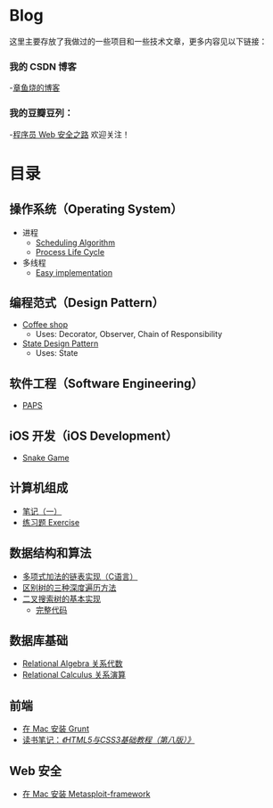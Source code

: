 # Blog
这里主要存放了我做过的一些项目和一些技术文章，更多内容见以下链接：
### 我的 CSDN 博客
-[章鱼烧的博客](http://blog.csdn.net/kids412kelly/article/list/2)
### 我的豆瓣豆列：
-[程序员 Web 安全之路](http://www.douban.com/doulist/43126355/)
欢迎关注！

# 目录

## 操作系统（Operating System）

* 进程
  * [Scheduling Algorithm](/OperatingSystem/Process/Scheduling)
  * [Process Life Cycle](/OperatingSystem/Process/StatePattern)
* 多线程
  * [Easy implementation](/OperatingSystem/Thread)

## 编程范式（Design Pattern）

* [Coffee shop](/DesignPattern/CoffeeShop)
  * Uses: Decorator, Observer, Chain of Responsibility
* [State Design Pattern](/OperatingSystem/Process/StatePattern)
  * Uses: State

## 软件工程（Software Engineering）

* [PAPS](/SoftwareEngineering/PAPS)

## iOS 开发（iOS Development）

* [Snake Game](/iOS_Development/SnakeGame)

## 计算机组成

* [笔记（一）](/ComputerOrganization/Chapter_1.md)
* [练习题 Exercise](/ComputerOrganization/Exercise)

## 数据结构和算法

*  [多项式加法的链表实现（C语言）](http://blog.csdn.net/kids412kelly/article/details/49493981)
*  [区别树的三种深度遍历方法](http://blog.csdn.net/kids412kelly/article/details/49851133)
*  [二叉搜索树的基本实现](http://www.cjjjs.cn/paper/rjjc/201622232211108.aspx)
   * [完整代码](/DataStructures/BinarySearchTree.c) 

## 数据库基础
* [Relational Algebra 关系代数](http://blog.csdn.net/kids412kelly/article/details/48953205)
* [Relational Calculus 关系演算](http://blog.csdn.net/kids412kelly/article/details/49132015)

## 前端
* [在 Mac 安装 Grunt](/Front-End/installGruntOnMac.md)
* [读书笔记：*《HTML5与CSS3基础教程（第八版）》* ](/Front-End/htmlcss-vqs8/README.md)


## Web 安全
* [在 Mac 安装 Metasploit-framework](http://blog.csdn.net/kids412kelly/article/details/49475693)